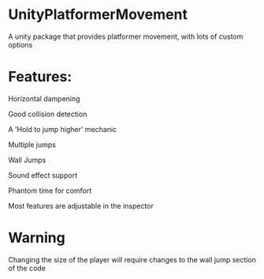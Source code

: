 # UnityPlatformerMovement
A unity package that provides platformer movement, with lots of custom options

# Features:
Horizontal dampening

Good collision detection

A 'Hold to jump higher' mechanic

Multiple jumps

Wall Jumps

Sound effect support

Phantom time for comfort

Most features are adjustable in the inspector

# Warning
Changing the size of the player will require changes to the wall jump section of the code
